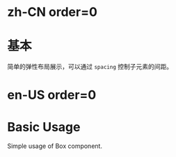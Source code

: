 # zh-CN order=0

# 基本

简单的弹性布局展示，可以通过 `spacing` 控制子元素的间距。

# en-US order=0

# Basic Usage

Simple usage of Box component.
